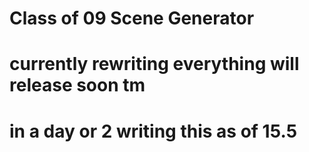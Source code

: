 ﻿# Class of 09 Scene Generator
# currently rewriting everything will release soon tm
# in a day or 2 writing this as of 15.5
